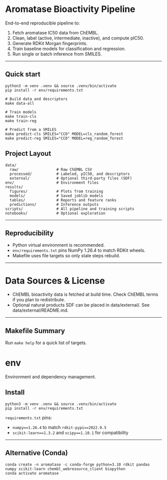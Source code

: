 # Aromatase Bioactivity Pipeline

End-to-end reproducible pipeline to:
1. Fetch aromatase IC50 data from ChEMBL.
2. Clean, label (active, intermediate, inactive), and compute pIC50.
3. Generate RDKit Morgan fingerprints.
4. Train baseline models for classification and regression.
5. Run single or batch inference from SMILES.

---

## Quick start

```
python3 -m venv .venv && source .venv/bin/activate
pip install -r env/requirements.txt

# Build data and descriptors
make data-all

# Train models
make train-cls
make train-reg

# Predict from a SMILES
make predict-cls SMILES="CCO" MODEL=cls_random_forest
make predict-reg SMILES="CCO" MODEL=reg_random_forest
```

## Project Layout

```
data/
  raw/                 # Raw ChEMBL CSV
  processed/           # Labeled, pIC50, and descriptors
  external/            # Optional third-party files (SDF)
env/                   # Environment files
results/
  figures/             # Plots from training
  models/              # Saved joblib models
  tables/              # Reports and feature ranks
  predictions/         # Inference outputs
scripts/               # All pipeline and training scripts
notebooks/             # Optional exploration
```

---

## Reproducibility

* Python virtual environment is recommended.
* `env/requirements.txt` pins NumPy 1.26.4 to match RDKit wheels.
* Makefile uses file targets so only stale steps rebuild.

---

# Data Sources & License

* ChEMBL bioactivity data is fetched at build time. Check ChEMBL terms if you plan to redistribute.
* Optional natural products SDF can be placed in data/external/. See data/external/README.md.

---

## Makefile Summary

Run `make help` for a quick list of targets.

# env

Environment and dependency management.

## Install

```
python3 -m venv .venv && source .venv/bin/activate
pip install -r env/requirements.txt
```

`requirements.txt` pins:
* `numpy==1.26.4` to match `rdkit-pypi==2022.9.5`
* `scikit-learn==1.3.2` and `scipy==1.10.1` for compatibility

---

## Alternative (Conda)

```
conda create -n aromatase -c conda-forge python=3.10 rdkit pandas numpy scikit-learn chembl_webresource_client biopython
conda activate aromatase
```
